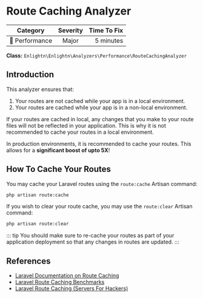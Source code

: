 # Route Caching Analyzer

| Category       | Severity   | Time To Fix  |
| -------------  |:----------:| ------------:|
| :rocket: Performance | Major | 5 minutes   |

**Class:** `Enlightn\Enlightn\Analyzers\Performance\RouteCachingAnalyzer`

## Introduction

This analyzer ensures that:

1. Your routes are not cached while your app is in a local environment.
2. Your routes are cached while your app is in a non-local environment.

If your routes are cached in local, any changes that you make to your route files will not be reflected in your application. This is why it is not recommended to cache your routes in a local environment.

In production environments, it is recommended to cache your routes. This allows for a **significant boost of upto 5X**!

## How To Cache Your Routes

You may cache your Laravel routes using the `route:cache` Artisan command:
```bash
php artisan route:cache
```

If you wish to clear your route cache, you may use the `route:clear` Artisan command:
```bash
php artisan route:clear
```

::: tip
You should make sure to re-cache your routes as part of your application deployment so that any changes in routes are updated.
:::

## References

- [Laravel Documentation on Route Caching](https://laravel.com/docs/routing#route-caching)
- [Laravel Route Caching Benchmarks](https://voltagead.com/laravel-route-caching-for-improved-performance/)
- [Laravel Route Caching (Servers For Hackers)](https://serversforhackers.com/laravel-perf/route-cache)
